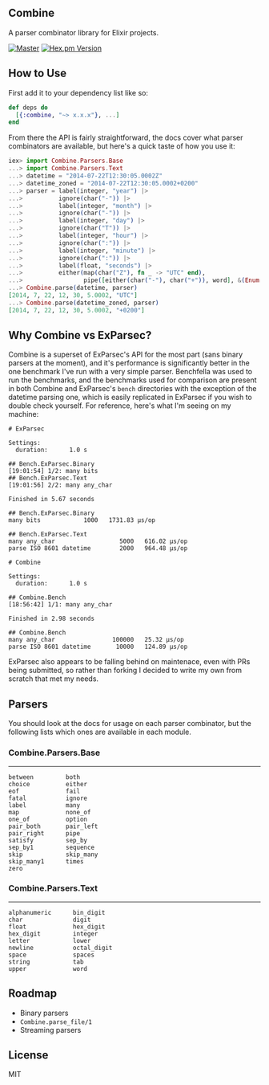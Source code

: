 ## Combine

A parser combinator library for Elixir projects.

[![Master](https://travis-ci.org/bitwalker/combine.svg?branch=master)](https://travis-ci.org/bitwalker/combine)
[![Hex.pm Version](http://img.shields.io/hexpm/v/combine.svg?style=flat)](https://hex.pm/packages/combine)

## How to Use

First add it to your dependency list like so:

```elixir
def deps do
  [{:combine, "~> x.x.x"}, ...]
end
```

From there the API is fairly straightforward, the docs cover what
parser combinators are available, but here's a quick taste of how you
use it:

```elixir
iex> import Combine.Parsers.Base
...> import Combine.Parsers.Text
...> datetime = "2014-07-22T12:30:05.0002Z"
...> datetime_zoned = "2014-07-22T12:30:05.0002+0200"
...> parser = label(integer, "year") |>
...>          ignore(char("-")) |>
...>          label(integer, "month") |>
...>          ignore(char("-")) |>
...>          label(integer, "day") |>
...>          ignore(char("T")) |>
...>          label(integer, "hour") |>
...>          ignore(char(":")) |>
...>          label(integer, "minute") |>
...>          ignore(char(":")) |>
...>          label(float, "seconds") |>
...>          either(map(char("Z"), fn _ -> "UTC" end),
...>                 pipe([either(char("-"), char("+")), word], &(Enum.join(&1))))
...> Combine.parse(datetime, parser)
[2014, 7, 22, 12, 30, 5.0002, "UTC"]
...> Combine.parse(datetime_zoned, parser)
[2014, 7, 22, 12, 30, 5.0002, "+0200"]
```

## Why Combine vs ExParsec?

Combine is a superset of ExParsec's API for the most part (sans binary parsers at the moment),
and it's performance is significantly better in the one benchmark I've run with a very simple
parser. Benchfella was used to run the benchmarks, and the benchmarks used for comparison are
present in both Combine and ExParsec's `bench` directories with the exception of the datetime
parsing one, which is easily replicated in ExParsec if you wish to double check yourself.
For reference, here's what I'm seeing on my machine:

```
# ExParsec

Settings:
  duration:      1.0 s

## Bench.ExParsec.Binary
[19:01:54] 1/2: many bits
## Bench.ExParsec.Text
[19:01:56] 2/2: many any_char

Finished in 5.67 seconds

## Bench.ExParsec.Binary
many bits            1000   1731.83 µs/op

## Bench.ExParsec.Text
many any_char                  5000   616.02 µs/op
parse ISO 8601 datetime        2000   964.48 µs/op

# Combine

Settings:
  duration:      1.0 s

## Combine.Bench
[18:56:42] 1/1: many any_char

Finished in 2.98 seconds

## Combine.Bench
many any_char                100000   25.32 µs/op
parse ISO 8601 datetime       10000   124.89 µs/op
```

ExParsec also appears to be falling behind on maintenace, even with PRs being submitted,
so rather than forking I decided to write my own from scratch that met my needs.

## Parsers

You should look at the docs for usage on each parser combinator, but the following
lists which ones are available in each module.

### Combine.Parsers.Base
--------
```
between         both
choice          either
eof             fail
fatal           ignore
label           many
map             none_of
one_of          option
pair_both       pair_left
pair_right      pipe
satisfy         sep_by
sep_by1         sequence
skip            skip_many
skip_many1      times
zero
```

### Combine.Parsers.Text
--------
```
alphanumeric      bin_digit
char              digit
float             hex_digit
hex_digit         integer
letter            lower
newline           octal_digit
space             spaces
string            tab
upper             word
```

## Roadmap

- Binary parsers
- `Combine.parse_file/1`
- Streaming parsers

## License

MIT
